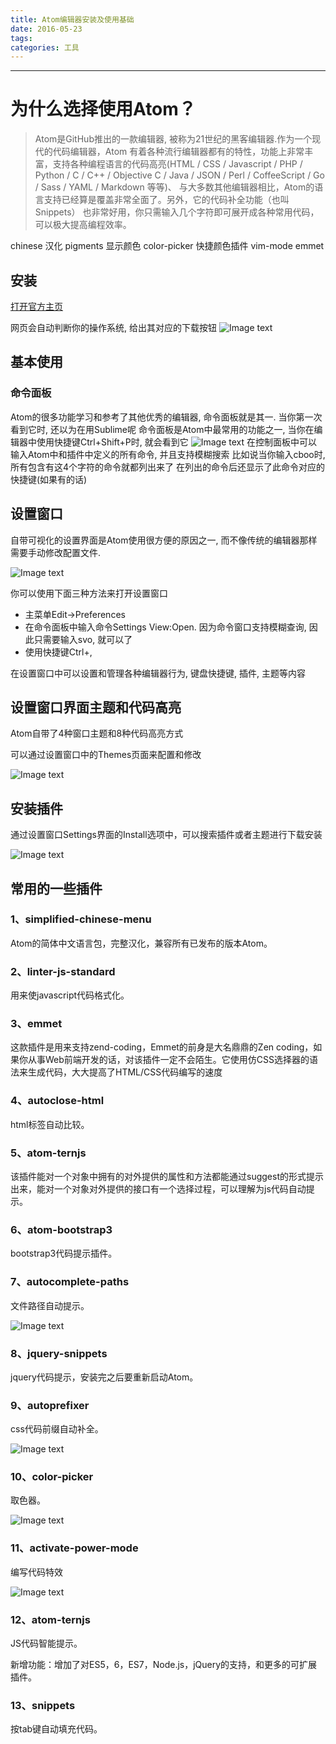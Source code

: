 ```yaml
---
title: Atom编辑器安装及使用基础
date: 2016-05-23
tags:
categories: 工具
---
```

------

# 为什么选择使用Atom？

> Atom是GitHub推出的一款编辑器, 被称为21世纪的黑客编辑器.作为一个现代的代码编辑器，Atom 有着各种流行编辑器都有的特性，功能上非常丰富，支持各种编程语言的代码高亮(HTML / CSS / Javascript / PHP / Python / C / C++ / Objective C / Java / JSON / Perl / CoffeeScript / Go / Sass / YAML / Markdown 等等)、 与大多数其他编辑器相比，Atom的语言支持已经算是覆盖非常全面了。另外，它的代码补全功能（也叫Snippets） 也非常好用，你只需输入几个字符即可展开成各种常用代码，可以极大提高编程效率。

<!-- more -->

chinese  汉化
pigments  显示颜色
color-picker 快捷颜色插件
vim-mode
emmet

## 安装

[打开官方主页](https://atom.io/)

网页会自动判断你的操作系统, 给出其对应的下载按钮
![Image text](https://raw.githubusercontent.com/PeterHo/images/master/blog/editor/atom/atom_1/linux-downloads.png)
## 基本使用

### 命令面板

Atom的很多功能学习和参考了其他优秀的编辑器, 命令面板就是其一.
当你第一次看到它时, 还以为在用Sublime呢
命令面板是Atom中最常用的功能之一, 当你在编辑器中使用快捷键Ctrl+Shift+P时, 就会看到它
![Image text](https://raw.githubusercontent.com/PeterHo/images/master/blog/editor/atom/atom_1/command-palette.png)
在控制面板中可以输入Atom中和插件中定义的所有命令, 并且支持模糊搜索
比如说当你输入cboo时, 所有包含有这4个字符的命令就都列出来了
在列出的命令后还显示了此命令对应的快捷键(如果有的话)

## 设置窗口

自带可视化的设置界面是Atom使用很方便的原因之一, 而不像传统的编辑器那样需要手动修改配置文件.

![Image text](https://raw.githubusercontent.com/PeterHo/images/master/blog/editor/atom/atom_1/settings.png)

你可以使用下面三种方法来打开设置窗口

* 主菜单Edit->Preferences
* 在命令面板中输入命令Settings View:Open. 因为命令窗口支持模糊查询, 因此只需要输入svo, 就可以了
* 使用快捷键Ctrl+,

在设置窗口中可以设置和管理各种编辑器行为, 键盘快捷键, 插件, 主题等内容

## 设置窗口界面主题和代码高亮

Atom自带了4种窗口主题和8种代码高亮方式

可以通过设置窗口中的Themes页面来配置和修改

![Image text](https://raw.githubusercontent.com/PeterHo/images/master/blog/editor/atom/atom_1/theme.png)

## 安装插件

通过设置窗口Settings界面的Install选项中，可以搜索插件或者主题进行下载安装

![Image text](http://img.blog.csdn.net/20151212191447866)

## 常用的一些插件

### 1、simplified-chinese-menu
Atom的简体中文语言包，完整汉化，兼容所有已发布的版本Atom。

### 2、linter-js-standard
用来使javascript代码格式化。

### 3、emmet
这款插件是用来支持zend-coding，Emmet的前身是大名鼎鼎的Zen coding，如果你从事Web前端开发的话，对该插件一定不会陌生。它使用仿CSS选择器的语法来生成代码，大大提高了HTML/CSS代码编写的速度

### 4、autoclose-html
html标签自动比较。

### 5、atom-ternjs
该插件能对一个对象中拥有的对外提供的属性和方法都能通过suggest的形式提示出来，能对一个对象对外提供的接口有一个选择过程，可以理解为js代码自动提示。

### 6、atom-bootstrap3
bootstrap3代码提示插件。

### 7、autocomplete-paths
文件路径自动提示。

![Image text](http://upload-images.jianshu.io/upload_images/1980884-9aa1f194f81ff3ef.gif?imageMogr2/auto-orient/strip)

### 8、jquery-snippets
jquery代码提示，安装完之后要重新启动Atom。

### 9、autoprefixer
css代码前缀自动补全。

![Image text](http://upload-images.jianshu.io/upload_images/1980884-d4c97a1b1e7c2a86.gif?imageMogr2/auto-orient/strip)
### 10、color-picker
取色器。

![Image text](http://upload-images.jianshu.io/upload_images/1980884-deb030a911e29e87.gif?imageMogr2/auto-orient/strip)

### 11、activate-power-mode
编写代码特效

![Image text](http://upload-images.jianshu.io/upload_images/1980884-f92385d3975ba2a1.png?imageMogr2/auto-orient/strip)

### 12、atom-ternjs
JS代码智能提示。

新增功能：增加了对ES5，6，ES7，Node.js，jQuery的支持，和更多的可扩展插件。

### 13、snippets
按tab键自动填充代码。
